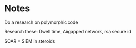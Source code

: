 # Notes

Do a research on polymorphic code

Research these: Dwell time, Airgapped network, rsa secure id

SOAR = SIEM in steroids
